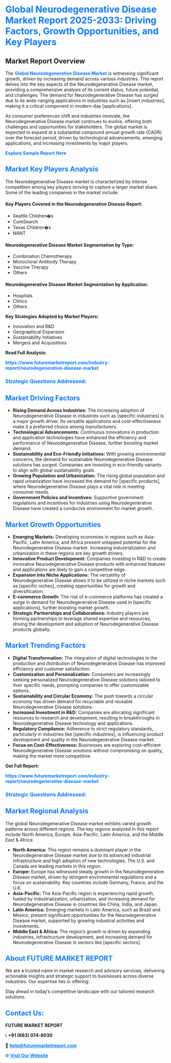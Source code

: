<h1 style="color: #007BFF;">Global Neurodegenerative Disease Market Report 2025-2033: Driving Factors, Growth Opportunities, and Key Players</h1>

<section id="overview">
<h2>Market Report Overview</h2>
<p>The <a href="https://www.futuremarketreport.com/industry-report/neurodegenerative-disease-market" style="color: #007BFF; text-decoration: none;"><strong>Global Neurodegenerative Disease Market</strong></a> is witnessing significant growth, driven by increasing demand across various industries. This report delves into the key aspects of the Neurodegenerative Disease market, providing a comprehensive analysis of its current status, future potential, and challenges. The demand for Neurodegenerative Disease has surged due to its wide-ranging applications in industries such as [insert industries], making it a critical component in modern-day [applications].</p>
<p>As consumer preferences shift and industries innovate, the Neurodegenerative Disease market continues to evolve, offering both challenges and opportunities for stakeholders. The global market is expected to expand at a substantial compound annual growth rate (CAGR) over the forecast period, driven by technological advancements, emerging applications, and increasing investments by major players.</p>
</section>

<section id="overview">
<p><a href="https://www.futuremarketreport.com/request-sample/reportId=36205" style="color: #007BFF; text-decoration: none;"><strong>Explore Sample Report Here</strong></a></p>
</section>

<section id="key-players">
<h2 style="color: #007BFF;">Market Key Players Analysis</h2>
<p>The Neurodegenerative Disease market is characterized by intense competition among key players striving to capture a larger market share. Some of the leading companies in the market include:</p>
<h4>Key Players Covered in the Neurodegenerative Disease Report:</h4>
<ul><li>Seattle Children�s</li><li>CureSearch</li><li>Texas Children�s</li><li>NANT</li></ul>
<h4>Neurodegenerative Disease Market Segmentation by Type:</h4>
<ul><li>Combination Chemotherapy</li><li>Monoclonal Antibody Therapy</li><li>Vaccine Therapy</li><li>Others</li></ul>

<h4>Neurodegenerative Disease Market Segmentation by Application:</h4>
<ul><li>Hospitals</li><li>Clinics</li><li>Others</li></ul>
<p><strong>Key Strategies Adopted by Market Players:</strong></p>
<ul>
<li>Innovation and R&D</li>
<li>Geographical Expansion</li>
<li>Sustainability Initiatives</li>
<li>Mergers and Acquisitions</li>
</ul>
</section>

<section>
<p><strong>Read Full Analysis: </strong></p><a href="https://www.futuremarketreport.com/industry-report/neurodegenerative-disease-market" style="color: #007BFF; text-decoration: none;"><strong>https://www.futuremarketreport.com/industry-report/neurodegenerative-disease-market</strong></a>
<h3 style="color: #007BFF;">Strategic Questions Addressed:</h3>
</section>

<section id="driving-factors">
<h2 style="color: #007BFF;">Market Driving Factors</h2>
<ul>
<li><strong>Rising Demand Across Industries:</strong> The increasing adoption of Neurodegenerative Disease in industries such as [specific industries] is a major growth driver. Its versatile applications and cost-effectiveness make it a preferred choice among manufacturers.</li>
<li><strong>Technological Advancements:</strong> Continuous innovations in production and application technologies have enhanced the efficiency and performance of Neurodegenerative Disease, further boosting market demand.</li>
<li><strong>Sustainability and Eco-Friendly Initiatives:</strong> With growing environmental concerns, the demand for sustainable Neurodegenerative Disease solutions has surged. Companies are investing in eco-friendly variants to align with global sustainability goals.</li>
<li><strong>Growing Population and Urbanization:</strong> The rising global population and rapid urbanization have increased the demand for [specific products], where Neurodegenerative Disease plays a vital role in meeting consumer needs.</li>
<li><strong>Government Policies and Incentives:</strong> Supportive government regulations and incentives for industries using Neurodegenerative Disease have created a conducive environment for market growth.</li>
</ul>
</section>

<section id="growth-opportunities">
<h2 style="color: #007BFF;">Market Growth Opportunities</h2>
<ul>
<li><strong>Emerging Markets:</strong> Developing economies in regions such as Asia-Pacific, Latin America, and Africa present untapped potential for the Neurodegenerative Disease market. Increasing industrialization and urbanization in these regions are key growth drivers.</li>
<li><strong>Innovative Product Development:</strong> Companies investing in R&D to create innovative Neurodegenerative Disease products with enhanced features and applications are likely to gain a competitive edge.</li>
<li><strong>Expansion into Niche Applications:</strong> The versatility of Neurodegenerative Disease allows it to be utilized in niche markets such as [specific niches], creating opportunities for growth and diversification.</li>
<li><strong>E-commerce Growth:</strong> The rise of e-commerce platforms has created a surge in demand for Neurodegenerative Disease used in [specific applications], further boosting market growth.</li>
<li><strong>Strategic Partnerships and Collaborations:</strong> Industry players are forming partnerships to leverage shared expertise and resources, driving the development and adoption of Neurodegenerative Disease products globally.</li>
</ul>
</section>

<section id="trending-factors">
<h2 style="color: #007BFF;">Market Trending Factors</h2>
<ul>
<li><strong>Digital Transformation:</strong> The integration of digital technologies in the production and distribution of Neurodegenerative Disease has improved efficiency and customer satisfaction.</li>
<li><strong>Customization and Personalization:</strong> Consumers are increasingly seeking personalized Neurodegenerative Disease solutions tailored to their specific needs, prompting companies to offer customizable options.</li>
<li><strong>Sustainability and Circular Economy:</strong> The push towards a circular economy has driven demand for recyclable and reusable Neurodegenerative Disease solutions.</li>
<li><strong>Increased Investment in R&D:</strong> Companies are allocating significant resources to research and development, resulting in breakthroughs in Neurodegenerative Disease technology and applications.</li>
<li><strong>Regulatory Compliance:</strong> Adherence to strict regulatory standards, particularly in industries like [specific industries], is influencing product development and quality in the Neurodegenerative Disease market.</li>
<li><strong>Focus on Cost-Effectiveness:</strong> Businesses are exploring cost-efficient Neurodegenerative Disease solutions without compromising on quality, making the market more competitive.</li>
</ul>
</section>

<section>
<p><strong>Get Full Report: </strong></p><a href="https://www.futuremarketreport.com/industry-report/neurodegenerative-disease-market" style="color: #007BFF; text-decoration: none;"><strong>https://www.futuremarketreport.com/industry-report/neurodegenerative-disease-market</strong></a>
<h3 style="color: #007BFF;">Strategic Questions Addressed:</h3>
</section>


<section id="regional-analysis">
<h2 style="color: #007BFF;">Market Regional Analysis</h2>
<p>The global Neurodegenerative Disease market exhibits varied growth patterns across different regions. The key regions analyzed in this report include North America, Europe, Asia-Pacific, Latin America, and the Middle East & Africa:</p>
<ul>
<li><strong>North America:</strong> This region remains a dominant player in the Neurodegenerative Disease market due to its advanced industrial infrastructure and high adoption of new technologies. The U.S. and Canada are leading markets in this region.</li>
<li><strong>Europe:</strong> Europe has witnessed steady growth in the Neurodegenerative Disease market, driven by stringent environmental regulations and a focus on sustainability. Key countries include Germany, France, and the U.K.</li>
<li><strong>Asia-Pacific:</strong> The Asia-Pacific region is experiencing rapid growth, fueled by industrialization, urbanization, and increasing demand for Neurodegenerative Disease in countries like China, India, and Japan.</li>
<li><strong>Latin America:</strong> Emerging markets in Latin America, such as Brazil and Mexico, present significant opportunities for the Neurodegenerative Disease market, supported by growing industrial activities and investments.</li>
<li><strong>Middle East & Africa:</strong> The region’s growth is driven by expanding industries, infrastructure development, and increasing demand for Neurodegenerative Disease in sectors like [specific sectors].</li>
</ul>
</section>

<footer>
<h2 style="color: #007BFF;">About FUTURE MARKET REPORT</h2>
<p>We are a trusted name in market research and advisory services, delivering actionable insights and strategic support to businesses across diverse industries. Our expertise lies in offering:</p>

<p>Stay ahead in today’s competitive landscape with our tailored research solutions.</p>

<h2 style="color: #007BFF;">Contact Us:</h2>
<p><strong>FUTURE MARKET REPORT</strong></p>
<p>📞 <strong>+91 (883) 074-8030</strong></p>
<p>📧 <strong><a href="mailto:help@futuremarketreport.com" style="color: #007BFF;">help@futuremarketreport.com</a></strong></p>
<p>🌐 <strong><a href="https://www.futuremarketreport.com/" style="color: #007BFF;">Visit Our Website</a></strong></p>
</footer>